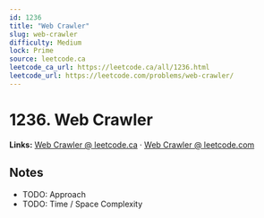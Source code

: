 ```yaml
--- 
id: 1236
title: "Web Crawler"
slug: web-crawler
difficulty: Medium
lock: Prime
source: leetcode.ca
leetcode_ca_url: https://leetcode.ca/all/1236.html
leetcode_url: https://leetcode.com/problems/web-crawler/
---
```


# 1236. Web Crawler

**Links:** [Web Crawler @ leetcode.ca](https://leetcode.ca/all/1236.html) · [Web Crawler @ leetcode.com](https://leetcode.com/problems/web-crawler/)

## Notes
- TODO: Approach
- TODO: Time / Space Complexity
